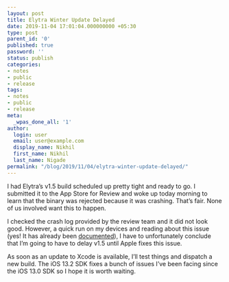```yaml
---
layout: post
title: Elytra Winter Update Delayed
date: 2019-11-04 17:01:04.000000000 +05:30
type: post
parent_id: '0'
published: true
password: ''
status: publish
categories:
- notes
- public
- release
tags:
- notes
- public
- release
meta:
  _wpas_done_all: '1'
author:
  login: user
  email: user@example.com
  display_name: Nikhil
  first_name: Nikhil
  last_name: Nigade
permalink: "/blog/2019/11/04/elytra-winter-update-delayed/"
---
```

<p>I had Elytra’s v1.5 build scheduled up pretty tight and ready to go. I submitted it to the App Store for Review and woke up today morning to learn that the binary was rejected because it was crashing. That’s fair. None of us involved want this to happen. </p>
<p>I checked the crash log provided by the review team and it did not look good. However, a quick run on my devices and reading about this issue (yes! It has already been <a href="https://stackoverflow.com/a/58660634/1387258">documented</a>), I have to unfortunately conclude that I’m going to have to delay v1.5 until Apple fixes this issue. </p>
<p>As soon as an update to Xcode is available, I’ll test things and dispatch a new build. The iOS 13.2 SDK fixes a bunch of issues I’ve been facing since the iOS 13.0 SDK so I hope it is worth waiting. </p>
